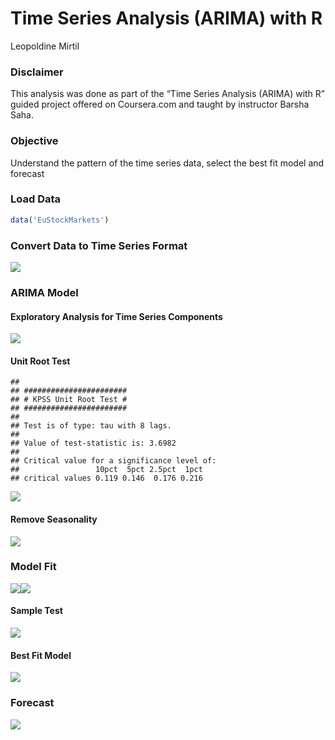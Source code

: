 Time Series Analysis (ARIMA) with R
================
Leopoldine Mirtil

### Disclaimer

This analysis was done as part of the “Time Series Analysis (ARIMA) with
R” guided project offered on Coursera.com and taught by instructor
Barsha Saha.

### Objective

Understand the pattern of the time series data, select the best fit
model and forecast

### Load Data

``` r
data('EuStockMarkets')
```

### Convert Data to Time Series Format

![](Time-Series-Analysis-with-R_files/figure-gfm/unnamed-chunk-2-1.png)<!-- -->

### ARIMA Model

#### Exploratory Analysis for Time Series Components

![](Time-Series-Analysis-with-R_files/figure-gfm/unnamed-chunk-3-1.png)<!-- -->

#### Unit Root Test

    ## 
    ## ####################### 
    ## # KPSS Unit Root Test # 
    ## ####################### 
    ## 
    ## Test is of type: tau with 8 lags. 
    ## 
    ## Value of test-statistic is: 3.6982 
    ## 
    ## Critical value for a significance level of: 
    ##                 10pct  5pct 2.5pct  1pct
    ## critical values 0.119 0.146  0.176 0.216

![](Time-Series-Analysis-with-R_files/figure-gfm/unnamed-chunk-4-1.png)<!-- -->

#### Remove Seasonality

![](Time-Series-Analysis-with-R_files/figure-gfm/unnamed-chunk-5-1.png)<!-- -->

### Model Fit

![](Time-Series-Analysis-with-R_files/figure-gfm/unnamed-chunk-6-1.png)<!-- -->![](Time-Series-Analysis-with-R_files/figure-gfm/unnamed-chunk-6-2.png)<!-- -->

#### Sample Test

![](Time-Series-Analysis-with-R_files/figure-gfm/unnamed-chunk-7-1.png)<!-- -->

#### Best Fit Model

![](Time-Series-Analysis-with-R_files/figure-gfm/unnamed-chunk-9-1.png)<!-- -->

### Forecast

![](Time-Series-Analysis-with-R_files/figure-gfm/unnamed-chunk-10-1.png)<!-- -->
